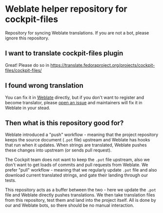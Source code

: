 # Weblate helper repository for cockpit-files

Repository for syncing Weblate translations. If you are not a bot, please ignore this repository.

## I want to translate cockpit-files plugin
Great! Please do so in https://translate.fedoraproject.org/projects/cockpit-files/cockpit-files/

## I found wrong translation
You can fix it in [Weblate](https://translate.fedoraproject.org/projects/cockpit-files/cockpit-files/) directly, but if you don't want to register and become translator, please [open an issue](https://github.com/cockpit-project/cockpit-files/) and maintainers will fix it in Weblate in your stead.

## Then what is this repository good for?
Weblate introduced a "push" workflow - meaning that the project repository keeps the source document (`.pot` file) upstream and Weblate has hooks that run when it updates.  When strings are translated, Weblate pushes these changes into upstream (or sends pull request).

The Cockpit team does not want to keep the `.pot` file upstream, also we don't want to get loads of commits and pull requests from Weblate. We prefer "pull" workflow - meaning that we regularly update `.pot` file and also download current translated strings, and gate their landing through our tests.

This repository acts as a buffer between the two - here we update the `.pot` file and Weblate directly pushes translations. We then take translation files from this repository, test them and land into the project itself.  All is done by our and Weblate bots, so there should be no manual interaction.

